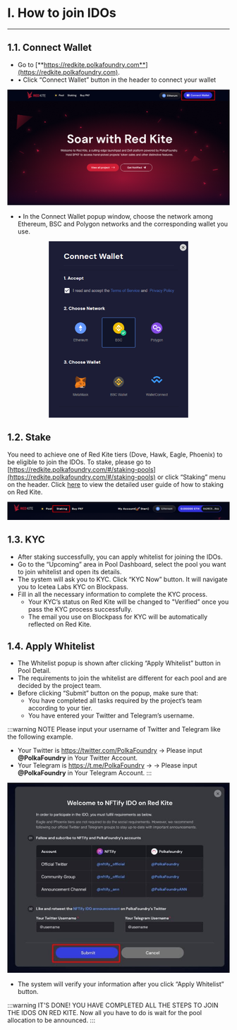 # I. How to join IDOs

---



## 1.1. Connect Wallet

* Go to [**https://redkite.polkafoundry.com**](https://redkite.polkafoundry.com).
* •	Click “Connect Wallet” button in the header to connect your wallet

<img src="./image110.png" width="700"/>

* •	In the Connect Wallet popup window, choose the network among Ethereum, BSC and Polygon networks and the corresponding wallet you use.

<div align="center">
   <img src="./image111.png" height="400" />
</div>

## 1.2. Stake

You need to achieve one of Red Kite tiers (Dove, Hawk, Eagle, Phoenix) to be eligible to join the IDOs. To stake, please go to [https://redkite.polkafoundry.com/#/staking-pools](https://redkite.polkafoundry.com/#/staking-pools) or click “Staking” menu on the header. Click [here](https://redkite-faq.polkafoundry.com/guides/guide_staking.html#vi-staking) to view the detailed user guide of how to staking on Red Kite.

<img src="./image112.png" width="700"/>

## 1.3. KYC

* After staking successfully, you can apply whitelist for joining the IDOs. 
* Go to the “Upcoming” area in Pool Dashboard, select the pool you want to join whitelist and open its details. 
* The system will ask you to KYC. Click “KYC Now” button. It will navigate you to Icetea Labs KYC on Blockpass.
* Fill in all the necessary information to complete the KYC process.
  * Your KYC’s status on Red Kite will be changed to "Verified” once you pass the KYC process successfully.
  * The email you use on Blockpass for KYC will be automatically reflected on Red Kite.

## 1.4. Apply Whitelist

* The Whitelist popup is shown after clicking “Apply Whitelist” button in Pool Detail.
* The requirements to join the whitelist are different for each pool and are decided by the project team.
* Before clicking “Submit” button on the popup, make sure that:
  * You have completed all tasks required by the project’s team according to your tier.
  * You have entered your Twitter and Telegram’s username.

:::warning NOTE
Please input your username of Twitter and Telegram like the following example.
* Your Twitter is https://twitter.com/PolkaFoundry -> Please input **@PolkaFoundry** in Your Twitter Account.
* Your Telegram is https://t.me/PolkaFoundry -> -> Please input **@PolkaFoundry** in Your Telegram Account.
:::

<img src="./image113.jpeg" width="700"/>

* The system will verify your information after you click “Apply Whitelist” button.

:::warning IT'S DONE! YOU HAVE COMPLETED ALL THE STEPS TO JOIN THE IDOS ON RED KITE.
Now all you have to do is wait for the pool allocation to be announced.
:::
